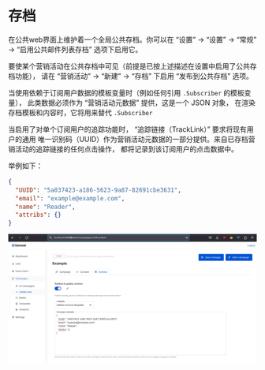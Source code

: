 # 存档

在公共web界面上维护着一个全局公共存档。你可以在 “设置” -> “设置” -> “常规” -> 
“启用公共邮件列表存档” 选项下启用它。

要使某个营销活动在公共存档中可见（前提是已按上述描述在设置中启用了公共存档功能），
请在 “营销活动” -> “新建” -> “存档” 下启用 “发布到公共存档” 选项。

当使用依赖于订阅用户数据的模板变量时（例如任何引用 `.Subscriber` 的模板变量），
此类数据必须作为 “营销活动元数据” 提供，这是一个 JSON 对象，
在渲染存档模板和内容时，它将用来替代 `.Subscriber`

当启用了对单个订阅用户的追踪功能时， “追踪链接（TrackLink）” 要求将现有用户的通用
唯一识别码（UUID）作为营销活动元数据的一部分提供。来自已存档营销活动的追踪链接的任何点击操作，
都将记录到该订阅用户的点击数据中。


举例如下：


```json
{
  "UUID": "5a837423-a186-5623-9a87-82691cbe3631",
  "email": "example@example.com",
  "name": "Reader",
  "attribs": {}
}
```

![Archive campaign](../images/archived-campaign-metadata.png)

